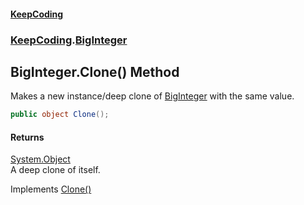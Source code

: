 #### [KeepCoding](index.md 'index')
### [KeepCoding](KeepCoding.md 'KeepCoding').[BigInteger](BigInteger.md 'KeepCoding.BigInteger')
## BigInteger.Clone() Method
Makes a new instance/deep clone of [BigInteger](BigInteger.md 'KeepCoding.BigInteger') with the same value.  
```csharp
public object Clone();
```
#### Returns
[System.Object](https://docs.microsoft.com/en-us/dotnet/api/System.Object 'System.Object')  
A deep clone of itself.

Implements [Clone()](https://docs.microsoft.com/en-us/dotnet/api/System.ICloneable.Clone 'System.ICloneable.Clone')  
